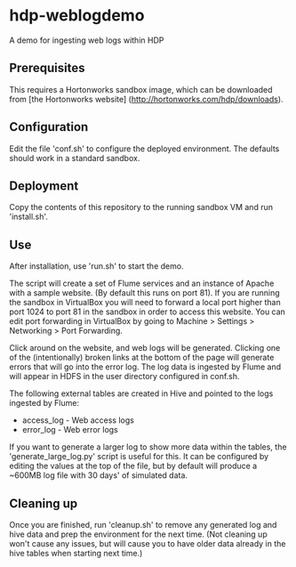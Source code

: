 # hdp-weblogdemo
A demo for ingesting web logs within HDP

Prerequisites
-------------
This requires a Hortonworks sandbox image, which can be downloaded from [the Hortonworks website] (http://hortonworks.com/hdp/downloads).

Configuration
-------------
Edit the file 'conf.sh' to configure the deployed environment.  The defaults should work in a standard sandbox.

Deployment
----------
Copy the contents of this repository to the running sandbox VM and run 'install.sh'.

Use
---
After installation, use 'run.sh' to start the demo.

The script will create a set of Flume services and an instance of Apache with a sample website.  (By default this runs on port 81).  If you are running the sandbox in VirtualBox you will need to forward a local port higher than port 1024 to port 81 in the sandbox in order to access this website. You can edit port forwarding in VirtualBox by going to Machine > Settings > Networking > Port Forwarding.

Click around on the website, and web logs will be generated.  Clicking one of the (intentionally) broken links at the bottom of the page will generate errors that will go into the error log.  The log data is ingested by Flume and will appear in HDFS in the user directory configured in conf.sh.

The following external tables are created in Hive and pointed to the logs ingested by Flume:
* access_log - Web access logs
* error_log - Web error logs

If you want to generate a larger log to show more data within the tables, the 'generate_large_log.py' script is useful for this.  It can be configured by editing the values at the top of the file, but by default will produce a ~600MB log file with 30 days' of simulated data.

Cleaning up
-----------
Once you are finished, run 'cleanup.sh' to remove any generated log and hive data and prep the environment for the next time.  (Not cleaning up won't cause any issues, but will cause you to have older data already in the hive tables when starting next time.)